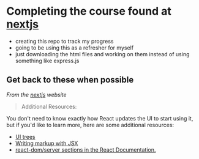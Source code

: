 # Completing the course found at [nextjs](https://nextjs.org/learn/react-foundations/getting-started-with-react)


- creating this repo to track my progress
- going to be using this as a refresher for myself
- just downloading the html files and working on them instead of using something like express.js


## Get back to these when possible

*From the [nextjs](https://nextjs.org/learn/react-foundations/getting-started-with-react) website*

> Additional Resources:

You don't need to know exactly how React updates the UI to start using it, but if you'd like to learn more, here are some additional resources:

- [UI trees](https://react.dev/learn/preserving-and-resetting-state#the-ui-tree)
- [Writing markup with JSX](https://react.dev/learn/writing-markup-with-jsx)
- [react-dom/server sections in the React Documentation.](https://react.dev/reference/react-dom/server)